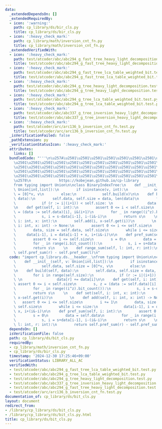```yaml
---
data:
  _extendedDependsOn: []
  _extendedRequiredBy:
  - icon: ':warning:'
    path: cp_library/ds/bir_cls.py
    title: cp_library/ds/bir_cls.py
  - icon: ':heavy_check_mark:'
    path: cp_library/math/inversion_cnt_fn.py
    title: cp_library/math/inversion_cnt_fn.py
  _extendedVerifiedWith:
  - icon: ':heavy_check_mark:'
    path: test/atcoder/abc/abc294_g_fast_tree_heavy_light_decomposition.test.py
    title: test/atcoder/abc/abc294_g_fast_tree_heavy_light_decomposition.test.py
  - icon: ':heavy_check_mark:'
    path: test/atcoder/abc/abc294_g_fast_tree_lca_table_weighted_bit.test.py
    title: test/atcoder/abc/abc294_g_fast_tree_lca_table_weighted_bit.test.py
  - icon: ':heavy_check_mark:'
    path: test/atcoder/abc/abc294_g_tree_heavy_light_decomposition.test.py
    title: test/atcoder/abc/abc294_g_tree_heavy_light_decomposition.test.py
  - icon: ':heavy_check_mark:'
    path: test/atcoder/abc/abc294_g_tree_lca_table_weighted_bit.test.py
    title: test/atcoder/abc/abc294_g_tree_lca_table_weighted_bit.test.py
  - icon: ':heavy_check_mark:'
    path: test/atcoder/abc/abc337_g_tree_inversion_heavy_light_decomposition.test.py
    title: test/atcoder/abc/abc337_g_tree_inversion_heavy_light_decomposition.test.py
  - icon: ':heavy_check_mark:'
    path: test/atcoder/arc/arc136_b_inversion_cnt_fn.test.py
    title: test/atcoder/arc/arc136_b_inversion_cnt_fn.test.py
  _isVerificationFailed: false
  _pathExtension: py
  _verificationStatusIcon: ':heavy_check_mark:'
  attributes:
    links: []
  bundledCode: "'''\n\u257A\u2501\u2501\u2501\u2501\u2501\u2501\u2501\u2501\u2501\u2501\
    \u2501\u2501\u2501\u2501\u2501\u2501\u2501\u2501\u2501\u2501\u2501\u2501\u2501\
    \u2501\u2501\u2501\u2501\u2501\u2501\u2501\u2501\u2501\u2501\u2501\u2501\u2501\
    \u2501\u2501\u2501\u2501\u2501\u2501\u2501\u2501\u2501\u2501\u2501\u2501\u2501\
    \u2501\u2501\u2501\u2501\u2501\u2501\u2501\u2501\u2501\u2501\u2501\u2501\u2501\
    \u2578\n             https://kobejean.github.io/cp-library               \n'''\n\
    from typing import Union\n\nclass BinaryIndexTree:\n    def __init__(self, v:\
    \ Union[int,list]):\n        if isinstance(v, int):\n            self.data, self.size\
    \ = [0]*v, v\n        else:\n            self.build(v)\n\n    def build(self,\
    \ data):\n        self.data, self.size = data, len(data)\n        for i in range(self.size):\n\
    \            if (r := i|(i+1)) < self.size: \n                data[r] += data[i]\n\
    \n    def get(self, i: int):\n        assert 0 <= i < self.size\n        s, z\
    \ = (data := self.data)[i], i&(i+1)\n        for _ in range((i^z).bit_count()):\n\
    \            s, i = s-data[i-1], i-(i&-i)\n        return s\n    \n    def set(self,\
    \ i: int, x: int):\n        self.add(i, x-self.get(i))\n        \n    def add(self,\
    \ i: int, x: int) -> None:\n        assert 0 <= i <= self.size\n        i += 1\n\
    \        data, size = self.data, self.size\n        while i <= size:\n       \
    \     data[i-1], i = data[i-1] + x, i+(i&-i)\n\n    def pref_sum(self, i: int):\n\
    \        assert 0 <= i <= self.size\n        s = 0\n        data = self.data\n\
    \        for _ in range(i.bit_count()):\n            s, i = s+data[i-1], i-(i&-i)\n\
    \        return s\n    \n    def range_sum(self, l: int, r: int):\n        return\
    \ self.pref_sum(r) - self.pref_sum(l)\n"
  code: "import cp_library.ds.__header__\nfrom typing import Union\n\nclass BinaryIndexTree:\n\
    \    def __init__(self, v: Union[int,list]):\n        if isinstance(v, int):\n\
    \            self.data, self.size = [0]*v, v\n        else:\n            self.build(v)\n\
    \n    def build(self, data):\n        self.data, self.size = data, len(data)\n\
    \        for i in range(self.size):\n            if (r := i|(i+1)) < self.size:\
    \ \n                data[r] += data[i]\n\n    def get(self, i: int):\n       \
    \ assert 0 <= i < self.size\n        s, z = (data := self.data)[i], i&(i+1)\n\
    \        for _ in range((i^z).bit_count()):\n            s, i = s-data[i-1], i-(i&-i)\n\
    \        return s\n    \n    def set(self, i: int, x: int):\n        self.add(i,\
    \ x-self.get(i))\n        \n    def add(self, i: int, x: int) -> None:\n     \
    \   assert 0 <= i <= self.size\n        i += 1\n        data, size = self.data,\
    \ self.size\n        while i <= size:\n            data[i-1], i = data[i-1] +\
    \ x, i+(i&-i)\n\n    def pref_sum(self, i: int):\n        assert 0 <= i <= self.size\n\
    \        s = 0\n        data = self.data\n        for _ in range(i.bit_count()):\n\
    \            s, i = s+data[i-1], i-(i&-i)\n        return s\n    \n    def range_sum(self,\
    \ l: int, r: int):\n        return self.pref_sum(r) - self.pref_sum(l)\n"
  dependsOn: []
  isVerificationFile: false
  path: cp_library/ds/bit_cls.py
  requiredBy:
  - cp_library/math/inversion_cnt_fn.py
  - cp_library/ds/bir_cls.py
  timestamp: '2024-12-30 17:25:46+09:00'
  verificationStatus: LIBRARY_ALL_AC
  verifiedWith:
  - test/atcoder/abc/abc294_g_fast_tree_lca_table_weighted_bit.test.py
  - test/atcoder/abc/abc294_g_tree_lca_table_weighted_bit.test.py
  - test/atcoder/abc/abc294_g_tree_heavy_light_decomposition.test.py
  - test/atcoder/abc/abc337_g_tree_inversion_heavy_light_decomposition.test.py
  - test/atcoder/abc/abc294_g_fast_tree_heavy_light_decomposition.test.py
  - test/atcoder/arc/arc136_b_inversion_cnt_fn.test.py
documentation_of: cp_library/ds/bit_cls.py
layout: document
redirect_from:
- /library/cp_library/ds/bit_cls.py
- /library/cp_library/ds/bit_cls.py.html
title: cp_library/ds/bit_cls.py
---
```


